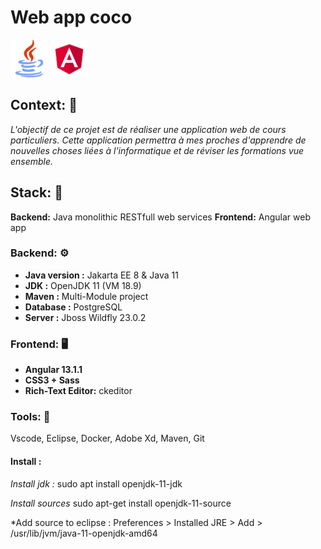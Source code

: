 # Web app coco 

<img src="./documents/images/java.svg" width="60"> <img src="./documents/images/angular.svg" width="60"> 


## Context: 🔦
*L'objectif de ce projet est de réaliser une application web de cours particuliers. Cette application permettra à mes proches d'apprendre de nouvelles choses liées à l'informatique et de réviser les formations vue ensemble.*


## Stack: 🧱 
**Backend:** Java monolithic RESTfull web services
**Frontend:** Angular web app

### Backend: ⚙️
* **Java version :** Jakarta EE 8 & Java 11
* **JDK :** OpenJDK 11 (VM 18.9)
* **Maven :** Multi-Module project
* **Database :** PostgreSQL
* **Server :** Jboss Wildfly 23.0.2

### Frontend: 🖥️ 
* **Angular 13.1.1**
* **CSS3 + Sass**
* **Rich-Text Editor:** ckeditor 

### Tools: 🧰 
Vscode, Eclipse, Docker, Adobe Xd, Maven, Git


#### Install :
*Install jdk :*
sudo apt install openjdk-11-jdk

*Install sources*
sudo apt-get install openjdk-11-source

*Add source to eclipse :
Preferences > Installed JRE > Add > /usr/lib/jvm/java-11-openjdk-amd64

